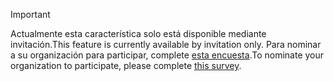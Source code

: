 > [!IMPORTANT]
> <span data-ttu-id="3a57f-101">Actualmente esta característica solo está disponible mediante invitación.</span><span class="sxs-lookup"><span data-stu-id="3a57f-101">This feature is currently available by invitation only.</span></span> <span data-ttu-id="3a57f-102">Para nominar a su organización para participar, complete [esta encuesta](https://aka.ms/ax2012upgrade).</span><span class="sxs-lookup"><span data-stu-id="3a57f-102">To nominate your organization to participate, please complete [this survey](https://aka.ms/ax2012upgrade).</span></span> 

